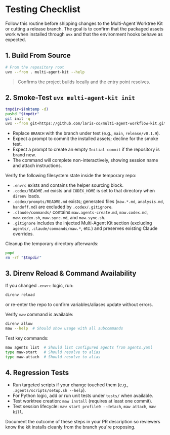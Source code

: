 # Testing Checklist

Follow this routine before shipping changes to the Multi-Agent Worktree Kit or
cutting a release branch. The goal is to confirm that the packaged assets work
when installed through `uvx` and that the environment hooks behave as expected.

## 1. Build From Source
```bash
# From the repository root
uvx --from . multi-agent-kit --help
```
> Confirms the project builds locally and the entry point resolves.

## 2. Smoke-Test `uvx multi-agent-kit init`
```bash
tmpdir=$(mktemp -d)
pushd "$tmpdir"
git init -q
uvx --from git+https://github.com/laris-co/multi-agent-workflow-kit.git@BRANCH multi-agent-kit init
```
- Replace `BRANCH` with the branch under test (e.g., `main`, `release/v0.1.9`).
- Expect a prompt to commit the installed assets; decline for the smoke test.
- Expect a prompt to create an empty `Initial commit` if the repository is brand new.
- The command will complete non-interactively, showing session name and attach instructions.

Verify the following filesystem state inside the temporary repo:
- `.envrc` exists and contains the helper sourcing block.
- `.codex/README.md` exists and `CODEX_HOME` is set to that directory when
  `direnv` loads.
- `.codex/prompts/README.md` exists; generated files (`maw.*.md`, `analysis.md`,
  `handoff.md`) are excluded by `.codex/.gitignore`.
- `.claude/commands/` contains `maw.agents-create.md`, `maw.codex.md`, `maw.codex.sh`,
  `maw.sync.md`, and `maw.sync.sh`.
- `.gitignore` includes the injected Multi-Agent Kit section (excluding `agents/`,
  `.claude/commands/maw.*`, etc.) and preserves existing Claude overrides.

Cleanup the temporary directory afterwards:
```bash
popd
rm -rf "$tmpdir"
```

## 3. Direnv Reload & Command Availability
If you changed `.envrc` logic, run:
```bash
direnv reload
```
or re-enter the repo to confirm variables/aliases update without errors.

Verify `maw` command is available:
```bash
direnv allow
maw --help  # Should show usage with all subcommands
```

Test key commands:
```bash
maw agents list  # Should list configured agents from agents.yaml
type maw-start   # Should resolve to alias
type maw-attach  # Should resolve to alias
```

## 4. Regression Tests
- Run targeted scripts if your change touched them (e.g.,
  `.agents/scripts/setup.sh --help`).
- For Python logic, add or run unit tests under `tests/` when available.
- Test worktree creation: `maw install` (requires at least one commit).
- Test session lifecycle: `maw start profile0 --detach`, `maw attach`, `maw kill`.

Document the outcome of these steps in your PR description so reviewers know the
kit installs cleanly from the branch you're proposing.
